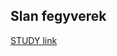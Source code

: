 ## Slan fegyverek

[STUDY link](https://github.com/kaktusztea/km100/wiki/STUDY.slan#slan-fegyverek)
